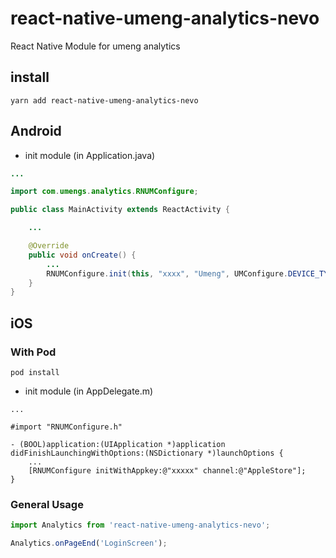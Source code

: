 # react-native-umeng-analytics-nevo

React Native Module for umeng analytics

## install

```
yarn add react-native-umeng-analytics-nevo
```

## Android

* init module (in Application.java)

```java
...

import com.umengs.analytics.RNUMConfigure;

public class MainActivity extends ReactActivity {

    ...

    @Override
    public void onCreate() {
        ...
        RNUMConfigure.init(this, "xxxx", "Umeng", UMConfigure.DEVICE_TYPE_PHONE, "");
    }
}
```

## iOS

### With Pod
```
pod install
```

* init module (in AppDelegate.m)

```object c
...

#import "RNUMConfigure.h"

- (BOOL)application:(UIApplication *)application didFinishLaunchingWithOptions:(NSDictionary *)launchOptions {
    ...
    [RNUMConfigure initWithAppkey:@"xxxxx" channel:@"AppleStore"];
}
```


### General Usage

```javascript
import Analytics from 'react-native-umeng-analytics-nevo';

```

```javascript
Analytics.onPageEnd('LoginScreen');

```
